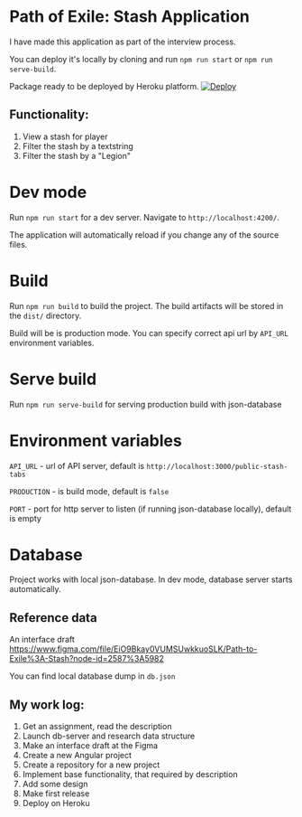 # Path of Exile: Stash Application

I have made this application as part of the interview process.

You can deploy it's locally by cloning and run `npm run start` or `npm run serve-build`.

Package ready to be deployed by Heroku platform. [![Deploy](https://www.herokucdn.com/deploy/button.svg)](https://heroku.com/deploy)

## Functionality:
1. View a stash for player
2. Filter the stash by a textstring
3. Filter the stash by a "Legion"

# Dev mode
Run `npm run start` for a dev server. Navigate to `http://localhost:4200/`.

The application will automatically reload if you change any of the source files.

# Build
Run `npm run build` to build the project. The build artifacts will be stored in the `dist/` directory.

Build will be is production mode. You can specify correct api url by `API_URL` environment variables.

# Serve build
Run `npm run serve-build` for serving production build with json-database

# Environment variables
`API_URL` - url of API server, default is `http://localhost:3000/public-stash-tabs`

`PRODUCTION` - is build mode, default is `false`

`PORT` - port for http server to listen (if running json-database locally), default is empty

# Database
Project works with local json-database. In dev mode, database server starts automatically.

## Reference data
An interface draft https://www.figma.com/file/EiO9Bkay0VUMSUwkkuoSLK/Path-to-Exile%3A-Stash?node-id=2587%3A5982

You can find local database dump in `db.json`

## My work log:
1. Get an assignment, read the description
2. Launch db-server and research data structure
3. Make an interface draft at the Figma
4. Create a new Angular project
5. Create a repository for a new project
6. Implement base functionality, that required by description
7. Add some design
8. Make first release
9. Deploy on Heroku
